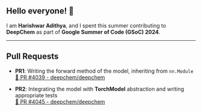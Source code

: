 ## Hello everyone! 👋

I am **Harishwar Adithya**, and I spent this summer contributing to **DeepChem** as part of **Google Summer of Code (GSoC) 2024**.

---

## Pull Requests

- **PR1**: Writing the forward method of the model, inheriting from `nn.Module`  
  [🔗 PR #4039 - deepchem/deepchem](https://github.com/deepchem/deepchem/pull/4039)

- **PR2**: Integrating the model with **TorchModel** abstraction and writing appropriate tests  
  [🔗 PR #4045 - deepchem/deepchem](https://github.com/deepchem/deepchem/pull/4045)

<!--
**harishwar017/harishwar017** is a ✨ _special_ ✨ repository because its `README.md` (this file) appears on your GitHub profile.

Here are some ideas to get you started:

- 🔭 I’m currently working on ...
- 🌱 I’m currently learning ...
- 👯 I’m looking to collaborate on ...
- 🤔 I’m looking for help with ...
- 💬 Ask me about ...
- 📫 How to reach me: ...
- 😄 Pronouns: ...
- ⚡ Fun fact: ...
-->
